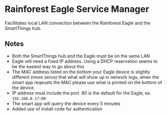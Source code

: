 # Rainforest Eagle Service Manager

Facillitates local LAN connection between the Rainforest Eagle and the SmartThings hub. 

## Notes
 * Both the SmartThings hub and the Eagle must be on the same LAN
 * Eagle will need a fixed IP address. Using a DHCP reservation seems to be the easiest way to go about this
 * The MAC address listed on the bottom your Eagle device is slightly different (more zeros) that what will show up in network logs, when the smart app reqeusts the MAC please use what is printed on the bottom of the device.
 * IP address must include the port. 80 is the default for the Eagle, ex. `192.168.0.17:80`
 * The smart app will query the device every 5 minutes
 * Added use of install code for authentication
